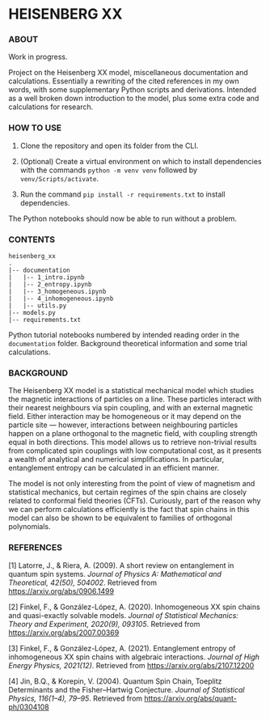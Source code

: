# HEISENBERG XX

### ABOUT

Work in progress.

Project on the Heisenberg XX model, miscellaneous documentation and calculations. Essentially a rewriting of the cited references in my own words, with some supplementary Python scripts and derivations. Intended as a well broken down introduction to the model, plus some extra code and calculations for research.

### HOW TO USE

1. Clone the repository and open its folder from the CLI.

1. (Optional) Create a virtual environment on which to install dependencies with the commands `python -m venv venv` followed by `venv/Scripts/activate`.

1. Run the command `pip install -r requirements.txt` to install dependencies.

The Python notebooks should now be able to run without a problem.

### CONTENTS

```
heisenberg_xx
.
|-- documentation
|   |-- 1_intro.ipynb
|   |-- 2_entropy.ipynb
|   |-- 3_homogeneous.ipynb
|   |-- 4_inhomogeneous.ipynb
|   |-- utils.py
|-- models.py
|-- requirements.txt
```
Python tutorial notebooks numbered by intended reading order in the `documentation` folder. Background theoretical information and some trial calculations.

### BACKGROUND

The Heisenberg XX model is a statistical mechanical model which studies the magnetic interactions of particles on a line. These particles interact with their nearest neighbours via spin coupling, and with an external magnetic field. Either interaction may be homogeneous or it may depend on the particle site &mdash; however, interactions between neighbouring particles happen on a plane orthogonal to the magnetic field, with coupling strength equal in both directions. This model allows us to retrieve non-trivial results from complicated spin couplings with low computational cost, as it presents a wealth of analytical and numerical simplifications. In particular, entanglement entropy can be calculated in an efficient manner.

The model is not only interesting from the point of view of magnetism and statistical mechanics, but certain regimes of the spin chains are closely related to conformal field theories (CFTs). Curiously, part of the reason why we can perform calculations efficiently is the fact that spin chains in this model can also be shown to be equivalent to families of orthogonal polynomials. 

### REFERENCES

[1] Latorre, J., & Riera, A. (2009). A short review on entanglement in quantum spin systems. *Journal of Physics A: Mathematical and Theoretical, 42(50), 504002*. Retrieved from https://arxiv.org/abs/0906.1499

[2] Finkel, F., & González-López, A. (2020). Inhomogeneous XX spin chains and quasi-exactly solvable models. *Journal of Statistical Mechanics: Theory and Experiment, 2020(9), 093105*. Retrieved from https://arxiv.org/abs/2007.00369

[3] Finkel, F., & González-López, A. (2021). Entanglement entropy of inhomogeneous XX spin chains with algebraic interactions. *Journal of High Energy Physics, 2021(12)*. Retrieved from https://arxiv.org/abs/2107.12200

[4] Jin, B.Q., & Korepin, V. (2004). Quantum Spin Chain, Toeplitz Determinants and the Fisher–Hartwig Conjecture. *Journal of Statistical Physics, 116(1–4), 79–95*. Retrieved from https://arxiv.org/abs/quant-ph/0304108
